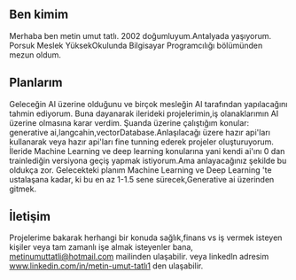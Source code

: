 ## Ben kimim
Merhaba ben metin umut tatlı. 2002 doğumluyum.Antalyada yaşıyorum. Porsuk Meslek YüksekOkulunda Bilgisayar Programcılığı bölümünden mezun oldum.
## Planlarım
Geleceğin AI üzerine olduğunu ve birçok mesleğin AI tarafından yapılacağını tahmin ediyorum.
Buna dayanarak ilerideki projelerimin,iş olanaklarımın AI üzerine olmasına karar verdim. Şuanda üzerine çalıştığım konular: generative ai,langcahin,vectorDatabase.Anlaşılacağı üzere hazır api'ları kullanarak veya hazır api'ları fine tunning ederek projeler oluşturuyorum. İleride Machine Learning ve deep learning konularına yani kendi ai'ını 0 dan trainlediğin versiyona geçiş yapmak istiyorum.Ama anlayacağınız şekilde bu oldukça zor. Gelecekteki planım  Machine Learning ve Deep Learning 'te ustalaşana kadar, ki bu en az 1-1.5 sene sürecek,Generative ai üzerinden gitmek.

## İletişim

Projelerime bakarak herhangi bir konuda sağlık,finans vs iş vermek isteyen kişiler veya tam zamanlı işe almak isteyenler bana,
metinumuttatli@hotmail.com   mailinden ulaşabilir. veya linkedln adresim www.linkedin.com/in/metin-umut-tatlı1 den ulaşabilir.
